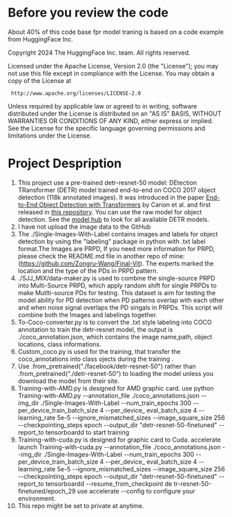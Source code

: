 # Before you review the code
About 40% of this code base fpr model traning is based on a code example from HuggingFace Inc.

Copyright 2024 The HuggingFace Inc. team. All rights reserved.

 Licensed under the Apache License, Version 2.0 (the "License");
 you may not use this file except in compliance with the License.
 You may obtain a copy of the License at

     http://www.apache.org/licenses/LICENSE-2.0

Unless required by applicable law or agreed to in writing, software
distributed under the License is distributed on an "AS IS" BASIS,
WITHOUT WARRANTIES OR CONDITIONS OF ANY KIND, either express or implied.
See the License for the specific language governing permissions and
limitations under the License.
# Project Despription
1. This project use a pre-trained detr-resnet-50 model: DEtection TRansformer (DETR) model trained end-to-end on COCO 2017 object detection (118k annotated images).
   It was introduced in the paper [End-to-End Object Detection with Transformers](https://arxiv.org/abs/2005.12872) by Carion et al.
   and first released in [this repository](https://github.com/facebookresearch/detr).
   You can use the raw model for object detection. See the [model hub](https://huggingface.co/models?search=facebook/detr) to look for all available DETR models.
2. I have not upload the image data to the GitHub
3. The ./Single-Images-With-Label contains images and labels for object detection by using the "labeling" package in python with .txt label format.The Images are PRPD,
   If you need more information for PRPD, please check the README.md file in another repo of mine: (https://github.com/Zongru-Wang/Final-Vit). The experts marked the location
   and the type of the PDs in PRPD pattern.  
5.  ./SJJ_MIX/data-maker.py is used to combine the single-source PRPD into Multi-Source PRPD, which apply random shift for single PRPDs to make Mutlti-source PDs for testing.
     This dataset is aim for testing the model ability for PD detection when PD patterns overlap with each other and when noise signal overlaps the PD singals in PRPDs. This script will combine both the
    Images and labelings together.
7. To-Coco-converter.py is to convert the .txt style labeling into COCO annotation to train the detr-resnet model, the output is ./coco_annotation.json, which contains the image name,path, object
   locations, class informations.
8. Custom_coco.py is used for the training, that transfer the coco_annotations into class ojects during the training .
9. Use .from_pretrained("./facebook/detr-resnet-50") rather than .from_pretrained("./detr-resnet-50") to loading the model unless you download the model from their site.
10. Training-with-AMD.py is designed for AMD graphic card.
    use
    python  Training-with-AMD.py --annotation_file ./coco_annotations.json --img_dir ./Single-Images-With-Label  --num_train_epochs 300 --per_device_train_batch_size 4 --per_device_
eval_batch_size 4 --learning_rate 5e-5 --ignore_mismatched_sizes --image_square_size 256 --checkpointing_steps epoch --output_dir "detr-resnet-50-finetuned" --report_to tensorboardd
    to start training
11. Training-with-cuda.py is designed for graphic card to Cuda.
    accelerate launch Training-with-cuda.py --annotation_file ./coco_annotations.json --img_dir ./Single-Images-With-Label  --num_train_epochs 300 --per_device_train_batch_size 4 --per_device_
eval_batch_size 4 --learning_rate 5e-5 --ignore_mismatched_sizes --image_square_size 256 --checkpointing_steps epoch --output_dir "detr-resnet-50-finetuned" --report_to tensorboardd --resume_from_checkpoint de
tr-resnet-50-finetuned/epoch_29
 use
accelerate --config
to configure your environment.
12. This repo might be set to private at anytime.

  
